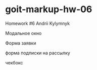 # goit-markup-hw-06
Homework #6 Andrii Kylymnyk
<p>Модальное окно</p>
<p>Форма заявки</p>
<p>форма подписки на рассылку</p>
<p>чекбокс</p>
